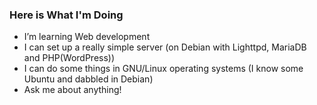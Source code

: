 ### Here is What I'm Doing

- I’m learning Web development
- I can set up a really simple server (on Debian with Lighttpd, MariaDB and PHP(WordPress))
- I can do some things in GNU/Linux operating systems 
(I know some Ubuntu and dabbled in Debian)
- Ask me about anything!

